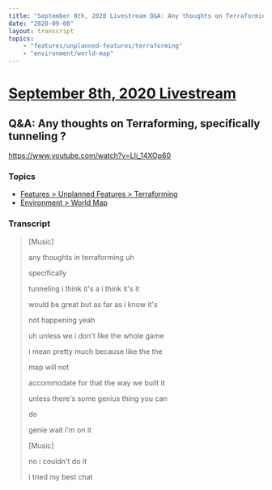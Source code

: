 ```yaml
---
title: "September 8th, 2020 Livestream Q&A: Any thoughts on Terraforming, specifically tunneling ?"
date: "2020-09-08"
layout: transcript
topics:
    - "features/unplanned-features/terraforming"
    - "environment/world-map"
---
```

# [September 8th, 2020 Livestream](../2020-09-08.md)
## Q&A: Any thoughts on Terraforming, specifically tunneling ?
https://www.youtube.com/watch?v=LIi_14XOp60

### Topics
* [Features > Unplanned Features > Terraforming](../topics/features/unplanned-features/terraforming.md)
* [Environment > World Map](../topics/environment/world-map.md)

### Transcript

> [Music]
> 
> any thoughts in terraforming uh
> 
> specifically
> 
> tunneling i think it's a i think it's it
> 
> would be great but as far as i know it's
> 
> not happening yeah
> 
> uh unless we i don't like the whole game
> 
> i mean pretty much because like the the
> 
> map will not
> 
> accommodate for that the way we built it
> 
> unless there's some genius thing you can
> 
> do
> 
> genie wait i'm on it
> 
> [Music]
> 
> no i couldn't do it
> 
> i tried my best chat
> 
